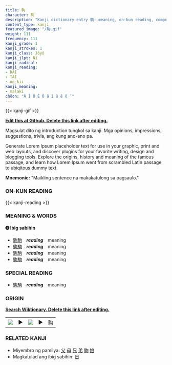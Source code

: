 ```yaml
---
title: 駒
character: 駒
description: "Kanji dictionary entry 駒: meaning, on-kun reading, compounds, origin, related kanji"
content_type: kanji
featured_image: "/駒.gif"
weight: 111
frequency: 111
kanji_grade: 1
kanji_strokes: 1
kanji_class: Jōyō
kanji_jlpt: N1
kanji_radical: 
kanji_reading: 
- DAI
- TAI
- oo-kii
kanji_meaning:
- malaki
chōon: "Ā Ī Ū Ē Ō ā ī ū ē ō ’"
---
```

[//]: # (Don't edit the line below. Kanji animated GIF code is automatically generated.)
{{< kanji-gif >}}

[//]: # (Edit below this line.)

**[Edit this at Github. Delete this link after editing.](https://github.com/tim0g/tim/tree/main/content/kanji/駒/index.md)**

Magsulat dito ng introduction tungkol sa kanji. Mga opinions, impressions, suggestions, trivia, ang kung ano-ano pa.

Generate Lorem Ipsum placeholder text for use in your graphic, print and web layouts, and discover plugins for your favorite writing, design and blogging tools. Explore the origins, history and meaning of the famous passage, and learn how Lorem Ipsum went from scrambled Latin passage to ubiqitous dummy text.
 
**Mnemonic:** "Maikling sentence na makakatulong sa pagsaulo."

### ON-KUN READING

[//]: # (Don't edit the line below. ON-KUN READING code is automatically generated.)
{{< kanji-reading >}}

### MEANING & WORDS

#### ➊ **Ibig sabihin**
  - [駒](../駒)[駒](../駒)　***reading***　meaning
  - [駒](../駒)[駒](../駒)　***reading***　meaning
  - [駒](../駒)[駒](../駒)　***reading***　meaning
  - [駒](../駒)[駒](../駒)　***reading***　meaning

### SPECIAL READING
  - [駒](../駒)[駒](../駒)　***reading***　meaning

### ORIGIN

**[Search Wiktionary. Delete this link after editing.](https://wiktionary.org/wiki/駒)**
<table class="kanji-table"><tr><td>
<img src="60px-駒-bronze.svg.png">
</td><td>▶</td><td>
<img src="60px-駒-oracle.svg.png">
</td><td>▶</td>
<td class="kanji-origin">駒</td>
</tr></table>

### RELATED KANJI
- Miyembro ng pamilya: [父](../父) [母](../母) [兄](../兄) [弟](../弟) [駒](../駒) [娘](../娘)
- Magkatulad ang ibig sabihin: [日](../日)

